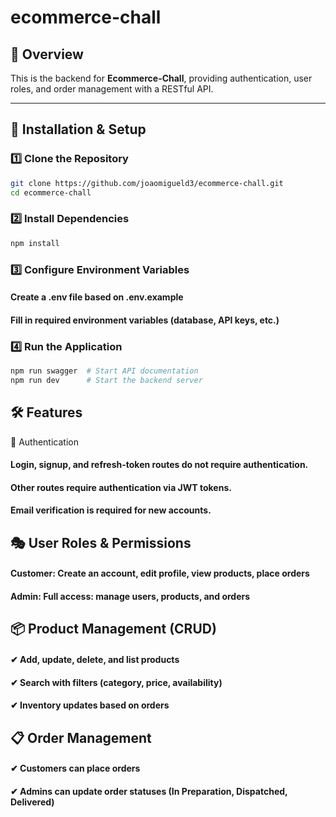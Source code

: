 # ecommerce-chall

## 📌 Overview  
This is the backend for **Ecommerce-Chall**, providing authentication, user roles, and order management with a RESTful API.

---

## 🚀 Installation & Setup  

### 1️⃣ Clone the Repository  
```sh
git clone https://github.com/joaomigueld3/ecommerce-chall.git
cd ecommerce-chall
```

### 2️⃣ Install Dependencies  
```sh
npm install
```
### 3️⃣ Configure Environment Variables
#### Create a .env file based on .env.example
#### Fill in required environment variables (database, API keys, etc.)

### 4️⃣ Run the Application
```sh
npm run swagger  # Start API documentation  
npm run dev      # Start the backend server
```

## 🛠 Features
🔐 Authentication
#### Login, signup, and refresh-token routes do not require authentication.
#### Other routes require authentication via JWT tokens.
#### Email verification is required for new accounts.

## 🎭 User Roles & Permissions
#### Customer:	Create an account, edit profile, view products, place orders
#### Admin:	Full access: manage users, products, and orders

## 📦 Product Management (CRUD)
#### ✔ Add, update, delete, and list products
#### ✔ Search with filters (category, price, availability)
#### ✔ Inventory updates based on orders

## 📋 Order Management
#### ✔ Customers can place orders
#### ✔ Admins can update order statuses (In Preparation, Dispatched, Delivered)

